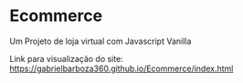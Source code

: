 # Ecommerce
Um Projeto de loja virtual com Javascript Vanilla


Link para visualização do site: https://gabrielbarboza360.github.io/Ecommerce/index.html
